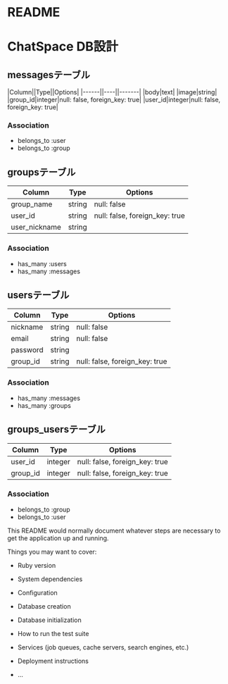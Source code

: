 # README
# ChatSpace DB設計


## messagesテーブル
|Column||Type||Options|
|------||----||-------|
|body|text|
|image|string|
|group_id|integer|null: false, foreign_key: true|
|user_id|integer|null: false, foreign_key: true|
### Association
- belongs_to :user
- belongs_to :group


## groupsテーブル
|Column|Type|Options|
|------|----|-------|
|group_name|string|null: false|
|user_id|string|null: false, foreign_key: true|
|user_nickname|string||null: false|
### Association
- has_many :users
- has_many :messages


## usersテーブル
|Column|Type|Options|
|------|----|-------|
|nickname|string|null: false|
|email|string|null: false|
|password|string||null: false|
|group_id|string|null: false, foreign_key: true|
### Association
- has_many :messages
- has_many :groups


## groups_usersテーブル
|Column|Type|Options|
|------|----|-------|
|user_id|integer|null: false, foreign_key: true|
|group_id|integer|null: false, foreign_key: true|
### Association
- belongs_to :group
- belongs_to :user








This README would normally document whatever steps are necessary to get the
application up and running.

Things you may want to cover:

* Ruby version

* System dependencies

* Configuration

* Database creation

* Database initialization

* How to run the test suite

* Services (job queues, cache servers, search engines, etc.)

* Deployment instructions

* ...

